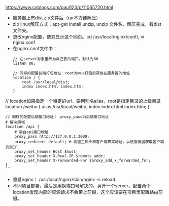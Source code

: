 https://www.cnblogs.com/paul123/p/11065720.html
- 服务器上有dist.zip文件后（rar不方便解压）
- zip linux解压方式：apt-get install unzip, unzip 文件名，解压完成，有dist文件夹。
- 更改nginx配置，使其显示这个网页。cd /usr/local/nginx/conf/, vi nginx.conf
- 在nginx.conf文件中：
    ```
    // 在server对象里改为自己要的端口，默认为80
    listen 80;

    // 同样的配置前端打包地址：root为vue打包后存放在服务器的地址
    location / {
        root /usr/local/dist;
        index index.html index.htm;
    }
// location如果指定一个特定的url，要用别名alias，root是指定目录的上级目录
location /weibo {
	alias	/usr/local/weibo;
	index	index.html index.htm;
}

    // 同样的配置后端接口地址： proxy_pass为后端接口地址
    # 解决跨域
    location /api {
        # 后台api接口地址
        proxy_pass http://127.0.0.1:3000;
        proxy_redirect default; # 设置主机头和客户端真实地址，以便服务器获取客户端真实IP
        proxy_set_header Host $host;
        proxy_set_header X-Real-IP $remote_addr;
        proxy_set_header X-Forwarded-For $proxy_add_x_forwarded_for;
    }
    ```
- 重启nginx：
/usr/local/nginx/sbin/nginx -s reload
- 不同项目部署，最后是用换端口号解决的，另开一个server，配置两个location发现内部的资源请求不会带上前缀，这个应该要在项目里配置路由前缀。